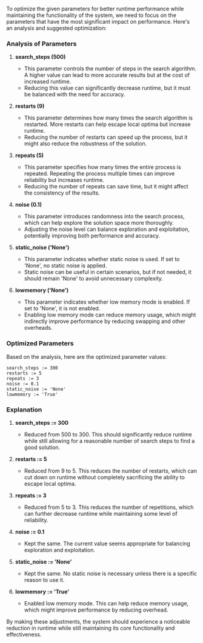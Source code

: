To optimize the given parameters for better runtime performance while maintaining the functionality of the system, we need to focus on the parameters that have the most significant impact on performance. Here's an analysis and suggested optimization:

### Analysis of Parameters

1. **search_steps (500)**
   - This parameter controls the number of steps in the search algorithm. A higher value can lead to more accurate results but at the cost of increased runtime.
   - Reducing this value can significantly decrease runtime, but it must be balanced with the need for accuracy.

2. **restarts (9)**
   - This parameter determines how many times the search algorithm is restarted. More restarts can help escape local optima but increase runtime.
   - Reducing the number of restarts can speed up the process, but it might also reduce the robustness of the solution.

3. **repeats (5)**
   - This parameter specifies how many times the entire process is repeated. Repeating the process multiple times can improve reliability but increases runtime.
   - Reducing the number of repeats can save time, but it might affect the consistency of the results.

4. **noise (0.1)**
   - This parameter introduces randomness into the search process, which can help explore the solution space more thoroughly.
   - Adjusting the noise level can balance exploration and exploitation, potentially improving both performance and accuracy.

5. **static_noise ('None')**
   - This parameter indicates whether static noise is used. If set to 'None', no static noise is applied.
   - Static noise can be useful in certain scenarios, but if not needed, it should remain 'None' to avoid unnecessary complexity.

6. **lowmemory ('None')**
   - This parameter indicates whether low memory mode is enabled. If set to 'None', it is not enabled.
   - Enabling low memory mode can reduce memory usage, which might indirectly improve performance by reducing swapping and other overheads.

### Optimized Parameters

Based on the analysis, here are the optimized parameter values:

```plaintext
search_steps := 300
restarts := 5
repeats := 3
noise := 0.1
static_noise := 'None'
lowmemory := 'True'
```

### Explanation

1. **search_steps := 300**
   - Reduced from 500 to 300. This should significantly reduce runtime while still allowing for a reasonable number of search steps to find a good solution.

2. **restarts := 5**
   - Reduced from 9 to 5. This reduces the number of restarts, which can cut down on runtime without completely sacrificing the ability to escape local optima.

3. **repeats := 3**
   - Reduced from 5 to 3. This reduces the number of repetitions, which can further decrease runtime while maintaining some level of reliability.

4. **noise := 0.1**
   - Kept the same. The current value seems appropriate for balancing exploration and exploitation.

5. **static_noise := 'None'**
   - Kept the same. No static noise is necessary unless there is a specific reason to use it.

6. **lowmemory := 'True'**
   - Enabled low memory mode. This can help reduce memory usage, which might improve performance by reducing overhead.

By making these adjustments, the system should experience a noticeable reduction in runtime while still maintaining its core functionality and effectiveness.